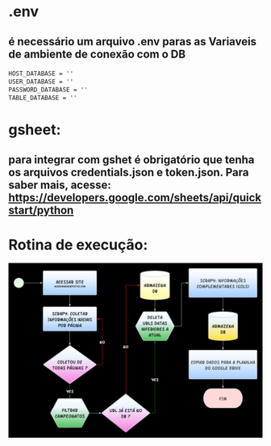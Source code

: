 # .env 
## é necessário um arquivo .env paras as Variaveis de ambiente de conexão com o DB

    HOST_DATABASE = ''
    USER_DATABASE = ''
    PASSWORD_DATABASE = ''
    TABLE_DATABASE = ''

# gsheet:

## para integrar com gshet é obrigatório que tenha os arquivos credentials.json e token.json. Para saber mais, acesse: https://developers.google.com/sheets/api/quickstart/python

# Rotina de execução:

![fluxograma](./rotina_de_execucao.png)